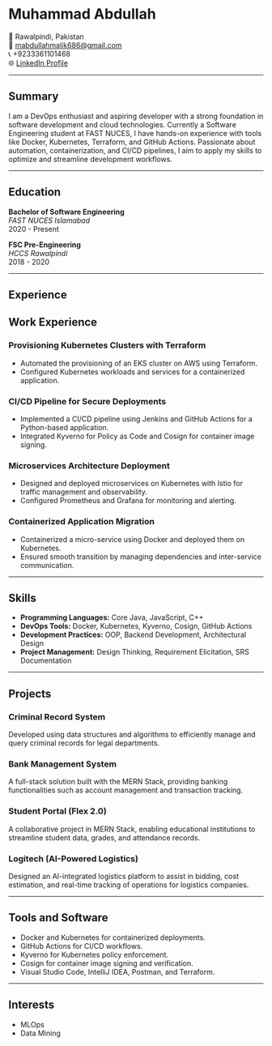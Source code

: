 # Muhammad Abdullah

📍 Rawalpindi, Pakistan  
📧 [mabdullahmalik686@gmail.com](mailto:mabdullahmalik686@gmail.com)  
📞 +9233361101468  
🌐 [LinkedIn Profile](https://www.linkedin.com/in/malik-muhammad-abdullah/)  

---

## **Summary**  
I am a DevOps enthusiast and aspiring developer with a strong foundation in software development and cloud technologies. Currently a Software Engineering student at FAST NUCES, I have hands-on experience with tools like Docker, Kubernetes, Terraform, and GitHub Actions. Passionate about automation, containerization, and CI/CD pipelines, I aim to apply my skills to optimize and streamline development workflows.



---

## **Education**  

**Bachelor of Software Engineering**  
*FAST NUCES Islamabad*  
2020 - Present  

**FSC Pre-Engineering**  
*HCCS Rawalpindi*  
2018 - 2020  

---

## **Experience**  

## Work Experience

### Provisioning Kubernetes Clusters with Terraform
- Automated the provisioning of an EKS cluster on AWS using Terraform.
- Configured Kubernetes workloads and services for a containerized application.

### CI/CD Pipeline for Secure Deployments
- Implemented a CI/CD pipeline using Jenkins and GitHub Actions for a Python-based application.
- Integrated Kyverno for Policy as Code and Cosign for container image signing.

### Microservices Architecture Deployment
- Designed and deployed microservices on Kubernetes with Istio for traffic management and observability.
- Configured Prometheus and Grafana for monitoring and alerting.

### Containerized Application Migration
- Containerized a micro-service using Docker and deployed them on Kubernetes.
- Ensured smooth transition by managing dependencies and inter-service communication.

---

## **Skills**  
- **Programming Languages:** Core Java, JavaScript, C++  
- **DevOps Tools:** Docker, Kubernetes, Kyverno, Cosign, GitHub Actions  
- **Development Practices:** OOP, Backend Development, Architectural Design  
- **Project Management:** Design Thinking, Requirement Elicitation, SRS Documentation  

---

## **Projects**  

### **Criminal Record System**  
Developed using data structures and algorithms to efficiently manage and query criminal records for legal departments.  

### **Bank Management System**  
A full-stack solution built with the MERN Stack, providing banking functionalities such as account management and transaction tracking.  

### **Student Portal (Flex 2.0)**  
A collaborative project in MERN Stack, enabling educational institutions to streamline student data, grades, and attendance records.  

### **Logitech (AI-Powered Logistics)**  
Designed an AI-integrated logistics platform to assist in bidding, cost estimation, and real-time tracking of operations for logistics companies.  

---

## **Tools and Software**  
- Docker and Kubernetes for containerized deployments.  
- GitHub Actions for CI/CD workflows.  
- Kyverno for Kubernetes policy enforcement.  
- Cosign for container image signing and verification.  
- Visual Studio Code, IntelliJ IDEA, Postman, and Terraform.  

---

## **Interests**  
- MLOps
- Data Mining  
